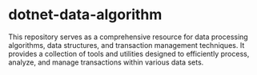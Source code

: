 # dotnet-data-algorithm
This repository serves as a comprehensive resource for data processing algorithms, data structures, and transaction management techniques. It provides a collection of tools and utilities designed to efficiently process, analyze, and manage transactions within various data sets.
